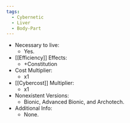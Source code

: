 ```yaml
---
tags:
  - Cybernetic
  - Liver
  - Body-Part
---
```

* Necessary to live:
	* Yes.
* [[Efficiency]] Effects:
	* +Constitution
* Cost Multiplier:
	* x1
* [[Cybercost]] Multiplier:
	* x1
* Nonexistent Versions:
	* Bionic, Advanced Bionic, and Archotech.
* Additional Info:
	* None.